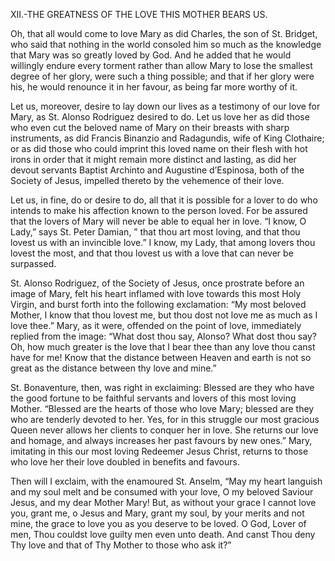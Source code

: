 
XII.-THE GREATNESS OF THE LOVE THIS MOTHER BEARS US.

Oh, that all would come to love Mary as did Charles, the son of St. Bridget, who said that nothing in the world consoled him so much as the knowledge that Mary was so greatly loved by God. And he added that he would willingly endure every torment rather than allow Mary to lose the smallest degree of her glory, were such a thing possible; and that if her glory were his, he would renounce it in her favour, as being far more worthy of it.

Let us, moreover, desire to lay down our lives as a testimony of our love for Mary, as St. Alonso Rodriguez desired to do. Let us love her as did those who even cut the beloved name of Mary on their breasts with sharp instruments, as did Francis Binanzio and Radagundis, wife of King Clothaire; or as did those who could imprint this loved name on their flesh with hot irons in order that it might remain more distinct and lasting, as did her devout servants Baptist Archinto and Augustine d’Espinosa, both of the Society of Jesus, impelled thereto by the vehemence of their love.

Let us, in fine, do or desire to do, all that it is possible for a lover to do who intends to make his affection known to the person loved. For be assured that the lovers of Mary will never be able to equal her in love. “I know, O Lady,” says St. Peter Damian, ” that thou art most loving, and that thou lovest us with an invincible love.” I know, my Lady, that among lovers thou lovest the most, and that thou lovest us with a love that can never be surpassed.

St. Alonso Rodriguez, of the Society of Jesus, once prostrate before an image of Mary, felt his heart inflamed with love towards this most Holy Virgin, and burst forth into the following exclamation: “My most beloved Mother, I know that thou lovest me, but thou dost not love me as much as I love thee.” Mary, as it were, offended on the point of love, immediately replied from the image: “What dost thou say, Alonso? What dost thou say? Oh, how much greater is the love that I bear thee than any love thou canst have for me! Know that the distance between Heaven and earth is not so great as the distance between thy love and mine.”

St. Bonaventure, then, was right in exclaiming: Blessed are they who have the good fortune to be faithful servants and lovers of this most loving Mother. “Blessed are the hearts of those who love Mary; blessed are they who are tenderly devoted to her. Yes, for in this struggle our most gracious Queen never allows her clients to conquer her in love. She returns our love and homage, and always increases her past favours by new ones.” Mary, imitating in this our most loving Redeemer Jesus Christ, returns to those who love her their love doubled in benefits and favours.

Then will I exclaim, with the enamoured St. Anselm, “May my heart languish and my soul melt and be consumed with your love, O my beloved Saviour Jesus, and my dear Mother Mary! But, as without your grace I cannot love you, grant me, o Jesus and Mary, grant my soul, by your merits and not mine, the grace to love you as you deserve to be loved. O God, Lover of men, Thou couldst love guilty men even unto death. And canst Thou deny Thy love and that of Thy Mother to those who ask it?”

